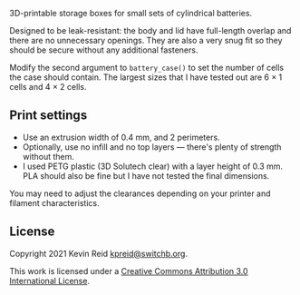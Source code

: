 3D-printable storage boxes for small sets of cylindrical batteries.

Designed to be leak-resistant: the body and lid have full-length overlap and there are no unnecessary openings. They are also a very snug fit so they should be secure without any additional fasteners.

Modify the second argument to `battery_case()` to set the number of cells the case should contain. The largest sizes that I have tested out are 6 × 1 cells and 4 × 2 cells.

## Print settings

* Use an extrusion width of 0.4 mm, and 2 perimeters.
* Optionally, use no infill and no top layers — there's plenty of strength without them.
* I used PETG plastic (3D Solutech clear) with a layer height of 0.3 mm. PLA should also be fine but I have not tested the final dimensions.

You may need to adjust the clearances depending on your printer and filament characteristics.

## License

Copyright 2021 Kevin Reid <kpreid@switchb.org>.

This work is licensed under a <a rel="license" href="https://creativecommons.org/licenses/by/3.0/">Creative Commons Attribution 3.0 International License</a>.
